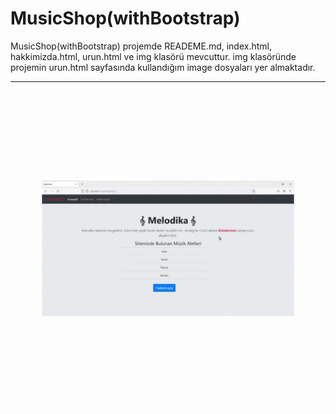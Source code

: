 # MusicShop(withBootstrap)


MusicShop(withBootstrap) projemde READEME.md, index.html, hakkimizda.html, urun.html ve img klasörü mevcuttur. img klasöründe projemin urun.html sayfasında kullandığım image dosyaları yer almaktadır.


<hr>


![project-gif](./project.gif)
